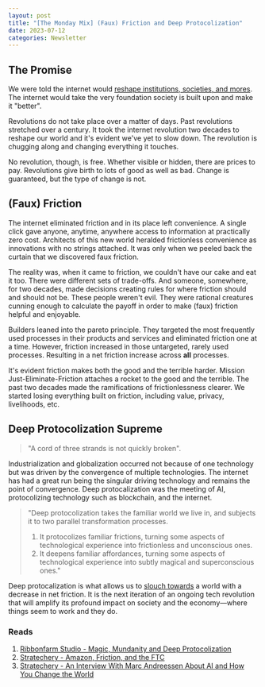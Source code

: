 ```yaml
---
layout: post
title: "[The Monday Mix] (Faux) Friction and Deep Protocolization"
date: 2023-07-12
categories: Newsletter
---
```


## **The Promise**

We were told the internet would [reshape institutions, societies, and mores](https://www.eff.org/cyberspace-independence). The internet would take the very foundation society is built upon and make it "better".

Revolutions do not take place over a matter of days. Past revolutions stretched over a century. It took the internet revolution two decades to reshape our world and it's evident we've yet to slow down. The revolution is chugging along and changing everything it touches.

No revolution, though, is free. Whether visible or hidden, there are prices to pay. Revolutions give birth to lots of good as well as bad. Change is guaranteed, but the type of change is not.

## **(Faux) Friction**

The internet eliminated friction and in its place left convenience. A single click gave anyone, anytime, anywhere access to information at practically zero cost. Architects of this new world heralded frictionless convenience as innovations with no strings attached. It was only when we peeled back the curtain that we discovered faux friction.

The reality was, when it came to friction, we couldn't have our cake and eat it too. There were different sets of trade-offs. And someone, somewhere, for two decades, made decisions creating rules for where friction should and should not be. These people weren't evil. They were rational creatures cunning enough to calculate the payoff in order to make (faux) friction helpful and enjoyable.

Builders leaned into the pareto principle. They targeted the most frequently used processes in their products and services and eliminated friction one at a time. However, friction increased in those untargeted, rarely used processes. Resulting in a net friction increase across __all__ processes.

It's evident friction makes both the good and the terrible harder. Mission Just-Eliminate-Friction attaches a rocket to the good and the terrible. The past two decades made the ramifications of frictionlessness clearer. We started losing everything built on friction, including value, privacy, livelihoods, etc.

## **Deep Protocolization Supreme**

> "A cord of three strands is not quickly broken".

Industrialization and globalization occurred not because of one technology but was driven by the convergence of multiple technologies. The internet has had a great run being the singular driving technology and remains the point of convergence. Deep protocalization was the meeting of AI, protocolizing technology such as blockchain, and the internet.

> "Deep protocolization takes the familiar world we live in, and subjects it to two parallel transformation processes.
> 1. It protocolizes familiar frictions, turning some aspects of technological experience into frictionless and unconscious ones.
> 2. It deepens familiar affordances, turning some aspects of technological experience into subtly magical and superconscious ones."

Deep protocalization is what allows us to [slouch towards](https://www.amazon.com/Slouching-Towards-Utopia-Economic-Twentieth-ebook/dp/B09PL63L1V) a world with a decrease in net friction. It is the next iteration of an ongoing tech revolution that will amplify its profound impact on society and the economy—where things seem to work and they do.


### Reads

1. [Ribbonfarm Studio - Magic, Mundanity and Deep Protocolization](https://studio.ribbonfarm.com/p/magic-mundanity-and-deep-protocolization)
2. [Stratechery - Amazon, Friction, and the FTC](https://stratechery.com/2023/amazon-friction-and-the-ftc/)
3. [Stratechery - An Interview With Marc Andreessen About AI and How You Change the World](https://stratechery.com/2023/an-interview-with-marc-andreessen-about-ai-and-how-you-change-the-world/)